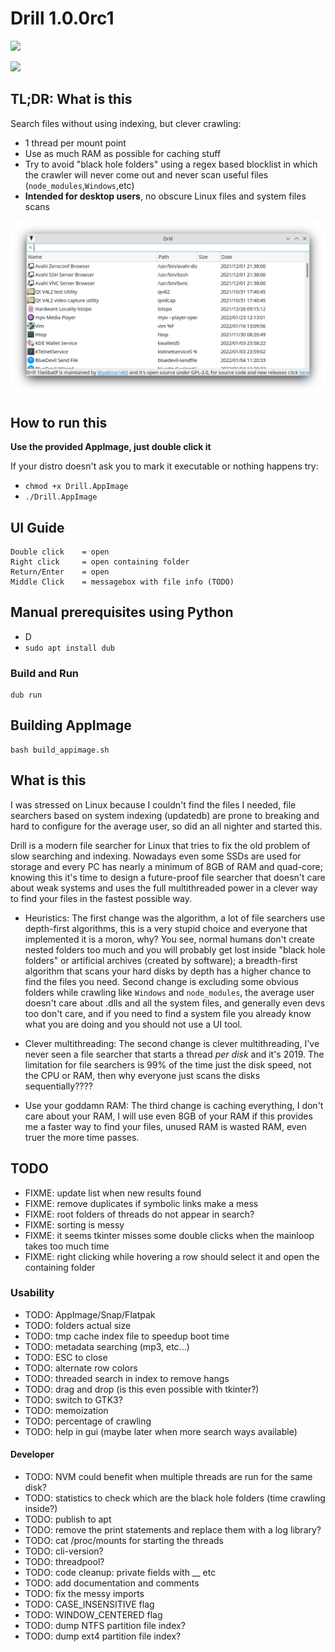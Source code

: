 # Drill 1.0.0rc1

![](https://raw.githubusercontent.com/yatima1460/drill/assets/logo.png)

![](https://raw.githubusercontent.com/yatima1460/drill/D/flowchart.svg)

## TL;DR: What is this

Search files without using indexing, but clever crawling:
- 1 thread per mount point
- Use as much RAM as possible for caching stuff
- Try to avoid "black hole folders" using a regex based blocklist in which the crawler will never come out and never scan useful files (`node_modules`,`Windows`,etc)
- **Intended for desktop users**, no obscure Linux files and system files scans


![](https://raw.githubusercontent.com/yatima1460/drill/assets/screenshot.png)

## How to run this

**Use the provided AppImage, just double click it**

If your distro doesn't ask you to mark it executable or nothing happens try:
- `chmod +x Drill.AppImage`
- `./Drill.AppImage`

## UI Guide
```
Double click    = open
Right click     = open containing folder
Return/Enter    = open
Middle Click    = messagebox with file info (TODO)
```

## Manual prerequisites using Python

- D
- `sudo apt install dub`


### Build and Run
```
dub run
```

## Building AppImage

```
bash build_appimage.sh
```

## What is this

I was stressed on Linux because I couldn't find the files I needed, file searchers based on system indexing (updatedb) are prone to breaking and hard to configure for the average user, so did an all nighter and started this.

Drill is a modern file searcher for Linux that tries to fix the old problem of slow searching and indexing.
Nowadays even some SSDs are used for storage and every PC has nearly a minimum of 8GB of RAM and quad-core;
knowing this it's time to design a future-proof file searcher that doesn't care about weak systems and uses the full multithreaded power in a clever way to find your files in the fastest possible way.

* Heuristics:
The first change was the algorithm, a lot of file searchers use depth-first algorithms, this is a very stupid choice and everyone that implemented it is a moron, why? 
You see, normal humans don't create nested folders too much and you will probably get lost inside "black hole folders" or artificial archives (created by software); a breadth-first algorithm that scans your hard disks by depth has a higher chance to find the files you need.
Second change is excluding some obvious folders while crawling like `Windows` and `node_modules`, the average user doesn't care about .dlls and all the system files, and generally even devs too don't care, and if you need to find a system file you already know what you are doing and you should not use a UI tool.

* Clever multithreading: The second change is clever multithreading, I've never seen a file searcher that starts a thread *per disk* and it's 2019. The limitation for file searchers is 99% of the time just the disk speed, not the CPU or RAM, then why everyone just scans the disks sequentially????

* Use your goddamn RAM: The third change is caching everything, I don't care about your RAM, I will use even 8GB of your RAM if this provides me a faster way to find your files, unused RAM is wasted RAM, even truer the more time passes.

## TODO

- FIXME: update list when new results found
- FIXME: remove duplicates if symbolic links make a mess
- FIXME: root folders of threads do not appear in search?
- FIXME: sorting is messy
- FIXME: it seems tkinter misses some double clicks when the mainloop takes too much time
- FIXME: right clicking while hovering a row should select it and open the containing folder


### Usability 

- TODO: AppImage/Snap/Flatpak
- TODO: folders actual size
- TODO: tmp cache index file to speedup boot time
- TODO: metadata searching (mp3, etc...)
- TODO: ESC to close
- TODO: alternate row colors
- TODO: threaded search in index to remove hangs
- TODO: drag and drop (is this even possible with tkinter?)
- TODO: switch to GTK3?
- TODO: memoization
- TODO:  percentage of crawling
- TODO: help in gui (maybe later when more search ways available)

#### Developer

- TODO: NVM could benefit when multiple threads are run for the same disk?
- TODO: statistics to check which are the black hole folders (time crawling inside?)
- TODO: publish to apt
- TODO: remove the print statements and replace them with a log library?
- TODO: cat /proc/mounts for starting the threads
- TODO: cli-version?
- TODO: threadpool?
- TODO: code cleanup: private fields with __ etc
- TODO: add documentation and comments
- TODO: fix the messy imports
- TODO: CASE_INSENSITIVE flag
- TODO: WINDOW_CENTERED flag
- TODO: dump NTFS partition file index?
- TODO: dump ext4 partition file index?